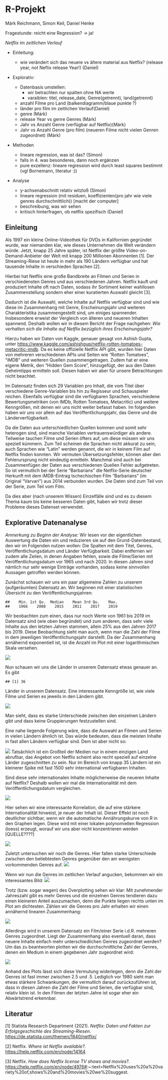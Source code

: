 R-Projekt
================
Márk Reichmann, Simon Keil, Daniel Henke

Fragestunde: reicht eine Regression? -> ja!

*Netflix im zeitlichen Verlauf*

-   Einleitung:

    -   wie verändert sich das neuere vs ältere material aus Netflix?
        (release year, not Neflix release Year!) (Daniel)

-   Explorativ:

    -   Datenbasis umstellen:
        -   wir betrachten nur spalten ohne NA werte
        -   varaiblen: titel, release_date, Genre(getrennt),
            land(getrennt)
    -   anzahl Filme pro Land (balkendiagramm/blaue punkte ?)
    -   länder pro film im zeitlichen Verlauf(Daniel)
    -   genre (Márk)
    -   release Year vs genre Genres (Márk)
    -   Jahr vs Anzahl Genre (verfügbar auf Netflix)(Márk)
    -   Jahr vs Anzahl Genre (pro film) (neueren Filme nicht vielen
        Genren zugeordnet) (Márk)

-   Methoden

    -   lineare regression, was ist das? (Simon)
    -   falls in 4. was besonderes, dann noch ergänzen
    -   pure exzellenz: lineare regression wird durch least squares
        bestimmt (vgl Bornemann, literatur :))

-   Analyse

    -   y-achsenabschnitt relativ witzloß (Simon)
    -   lineare regression (mit residuen, koeffizienten(pro jahr wie
        viele genres durchschnittlich)) \[macht der computer\]
    -   beschreibung, was wir sehen
    -   kritisch hinterfragen, ob netflix spezifisch (Daniel)

## Einleitung

Als 1997 ein kleine Online-Videothek für DVDs in Kalifornien gegründet
wurde, war niemanden klar, wie dieses Unternehmen die Welt verändern
würde. Jetzt, knapp 25 Jahre später, ist Netflix der größte
Video-on-Demand-Anbieter der Welt mit knapp 200 Millionen Abonnenten
\[1\]. Der Streaming-Riese ist heute in mehr als 190 Ländern verfügbar
und hat tausende Inhalte in verschieden Sprachen \[2\].

Hierbei hat Netflix eine große Bandbreite an Filmen und Serien in
verschiedensten Genres und aus verschiedenen Jahren. Netflix kauft und
produziert Inhalte oft nach Daten, sodass ihr Sortiment keiner wahllosen
Zusammenstellung sondern eher einer kuratierten Auswahl gleicht \[3\].

Dadurch ist die Auswahl, welche Inhalte auf Netflix verfügbar sind und
wie diese im Zusammenhang mit Genre, Erscheinungsjahr und weiteren
Charakteristika zusammengestellt sind, um einiges spannender.
Insbesondere erweist der Vergleich von älteren und neueren Inhalten
spannend. Deshalb wollen wir in diesem Bericht der Frage nachgehen: *Wie
verhalten sich die Inhalte auf Netflix bezüglich ihres
Erscheinungsjahr?*

Hierzu haben wir Daten von Kaggle, genauer gesagt von Ashish Gupta,
unter
<https://www.kaggle.com/ashishgup/netflix-rotten-tomatoes-metacritic-imdb>.
Da es keine offizielle Netflix API gibt, wurden hier Daten von mehreren
verschiedenen APIs und Seiten wie “Rotten Tomatoes”, “iMDB” und weiteren
Quellen zusammengetragen. Zudem hat er eine eigene Metrik, den “Hidden
Gem Score”, hinzugefügt, der aus den Daten Geheimtipps ermitteln soll.
Diesen haben wir aber für unsere Betrachtungen nicht beachtet.

Im Datensatz finden sich 29 Variablen pro Inhalt, die vom Titel über
verschiedene Genre-Variablen bis hin zu Regisseur und Schauspieler
reichen. Ebenfalls verfügbar sind die verfügbaren Sprachen, verschiedene
Bewertungsmetriken (von IMDb, Rotten Tomatoes, Metacritic) und weitere
Kenngrößen, mit denen wir uns nicht weiter befasst haben. Im folgenden
haben wir uns vor allem auf das Veröffentlichungsjahr, das Genre und die
Länderverfügbarkeit.

Da die Daten aus unterschiedlichen Quellen kommen und somit sehr
heterogen sind, sind manche Variablen vertrauenswürdiger als andere.
Teilweise tauchen Filme und Serien öfters auf, um diese müssen wir uns
speziell kümmern. Zum Teil scheinen die Sprachen nicht akkurat zu sein,
auch Sprachen wie “Latin” werden genannt, die wir in keinem Film auf
Netflix finden konnten. Wir vermuten Übersetzungsfehler, können aber den
Fehlerursprung nicht eindeutig ermitteln. Manchmal sind auch bei
Zusammenfügen der Daten aus verschiedenen Quellen Fehler aufgetreten. So
ist vermutlich bei der Serie “Barbarians” die Netflix-Serie deutscher
Herkunft mit dem iMDB-Eintrag tschechischen Film “Barbarians” (im
Original “Varvari”) aus 2014 verbunden wurden. Die Daten sind zum Teil
von der Serie, zum Teil vom Film.

Da dies aber (nach unserem Wissen) Einzelfälle sind und es zu diesem
Thema kaum bis keine besseren Daten gibt, haben wir trotz dieser
Probleme dieses Datenset verwendet.

## Explorative Datenanalyse

*Anmerkung zu Beginn der Analyse:* Wir lesen vor der eigentlichen
Auswertung die Daten ein und reduzieren sie auf den Grund-Datenbestand,
den wir im Folgenden nutzen wollen: Die Spalten mit dem Titel, Genres,
Veröffentlichungsdatum und Länder Verfügbarkeit. Dabei entfernen wir
zudem alle Zeilen, in denen Angaben fehlen, sowie die Filme/Serien mit
Veröffentlichungsdatum vor 1965 und nach 2020. In diesen Jahren sind
nämlich nur sehr wenige Einträge vorhanden, sodass keine sinnvollen
Aussagen getroffen werden können.

Zunächst schauen wir uns ein paar allgemeine Zahlen zu unserem
(aufgeräumten) Datensatz an. Wir beginnen mit einer statistischen
Übersicht zu den Veröffentlichungsjahren:

    ##    Min. 1st Qu.  Median    Mean 3rd Qu.    Max. 
    ##    1966    2008    2015    2011    2017    2019

Wir beobachten zum einen, dass nur noch Werte von 1961 bis 2019 im
Datensatz sind (wie oben begründet) und zum anderen, dass sehr viele
Inhalte aus den letzten Jahren stammen, allein 25% aus den Jahren 2017
bis 2019. Diese Beobachtung sieht man auch, wenn man die Zahl der Filme
in dem jeweiligen Veröffentlichungsjahr darstellt. Da der Zusammenhang
annähernd exponentiell ist, ist die Anzahl im Plot mit einer
logarithmischen Skala versehen.

![](Bericht_Henke_Keil_Reichmann_files/figure-gfm/unnamed-chunk-4-1.png)<!-- -->

Nun schauen wir uns die Länder in unserem Datensatz etwas genauer an. Es
gibt

    ## [1] 36

Länder in unserem Datensatz. Eine interessante Kenngröße ist, wie viele
Filme und Serien es jeweils in den Ländern gibt.

![](Bericht_Henke_Keil_Reichmann_files/figure-gfm/unnamed-chunk-6-1.png)<!-- -->

Man sieht, dass es starke Unterschiede zwischen den einzelnen Ländern
gibt und dass keine Gruppierungen festzustellen sind.

Eine nahe liegende Folgerung wäre, dass die Auswahl an Filmen und Serien
in vielen Ländern ähnlich ist. Das würde bedeuten, dass die meisten
Inhalte in fast allen Ländern verfügbar sind. Dem ist aber nicht so:

![](Bericht_Henke_Keil_Reichmann_files/figure-gfm/unnamed-chunk-7-1.png)<!-- -->
Tatsächlich ist ein Großteil der Medien nur in einem einzigen Land
abrufbar, das Angebot von Netflix scheint also recht speziell auf
einzelne Länder zugeschnitten zu sein. Nur im Bereich von knapp 35
Ländern ist ein kleinerer Spike mit fast 1500 sehr international
verfügbaren Inhalten.

Sind diese sehr internationalen Inhalte möglicherweise die neueren
Inhalte auf Netflix? Deshalb wollen wir mal die Internationalität mit
dem Veröffentlichungsdatum vergleichen.

![](Bericht_Henke_Keil_Reichmann_files/figure-gfm/unnamed-chunk-8-1.png)<!-- -->

Hier sehen wir eine interessante Korrelation, die auf eine stärkere
Internationalität hinweist, je neuer der Inhalt ist. Dieser Effekt ist
noch deutlicher sichtbar, wenn wir die automatische Annährungskurve von
R in den Graphen legen. Diese wird mit einer lokalen polynomiellen
Regression (loess) erzeugt, worauf wir uns aber nicht konzentrieren
werden \[QUELLE????\]

![](Bericht_Henke_Keil_Reichmann_files/figure-gfm/unnamed-chunk-9-1.png)<!-- -->

Zuletzt untersuchen wir noch die Genres. Hier fallen starke Unterschiede
zwischen den beliebtesten Genres gegenüber den am wenigsten vorkommenden
Genres auf.
![](Bericht_Henke_Keil_Reichmann_files/figure-gfm/unnamed-chunk-10-1.png)<!-- -->

Wenn wir nun die Genres im zeitlichen Verlauf angucken, bekommen wir ein
interessantes Bild:
![](Bericht_Henke_Keil_Reichmann_files/figure-gfm/unnamed-chunk-11-1.png)<!-- -->

Trotz (bzw. sogar wegen) des Overplotting sehen wir klar: Mit
zunehmender Jahreszahl gibt es mehr Genres und die einzelnen Genres
tendieren dazu einen kleineren Anteil auszumachen, denn die Punkte
liegen rechts unten im Plot am dichtesten. Zählen wir die Genres pro
Jahr erhalten wir einen annähernd linearen Zusammenhang:

![](Bericht_Henke_Keil_Reichmann_files/figure-gfm/unnamed-chunk-12-1.png)<!-- -->

Allerdings wird in unserem Datensatz ein Film/einer Serie i.d.R.
mehreren Genres zugeordnet. Liegt der Zusammenhang also eventuell daran,
dass neuere Inhalte einfach mehr unterschiedlichen Genres zugeordnet
werden? Um das zu beantworten plotten wir die durchschnittliche Zahl der
Genres, denen ein Medium in einem gegebenen Jahr zugeordnet wird:

![](Bericht_Henke_Keil_Reichmann_files/figure-gfm/unnamed-chunk-13-1.png)<!-- -->

Anhand des Plots lässt sich diese Vermutung widerlegen, denn die Zahl
der Genres ist fast immer zwischen 2.5 und .5. Lediglich vor 1980 sieht
man etwas stärkere Schwankungen, die vermutlich darauf zurückzuführen
ist, dass in diesen Jahren die Zahl der Filme und Serien, die verfügbar
sind, relativ klein ist. In den Filmen der letzten Jahre ist sogar eher
ein Abwärtstrend erkennbar.

## Literatur

\[1\] Statista Research Department (2021). *Netflix: Daten und Fakten
zur Erfolgsgeschichte des Streaming-Riesen*.
<https://de.statista.com/themen/1840/netflix/>

\[2\] Netflix. *Where ist Netflix available?.*
<https://help.netflix.com/en/node/14164>

\[3\] Netflix. *How does Netflix license TV shows and movies?.*
<https://help.netflix.com/en/node/4976#>:\~:text=Netflix%20uses%20a%20variety%20of,shows%20and%20movies%20we%20suggest.
